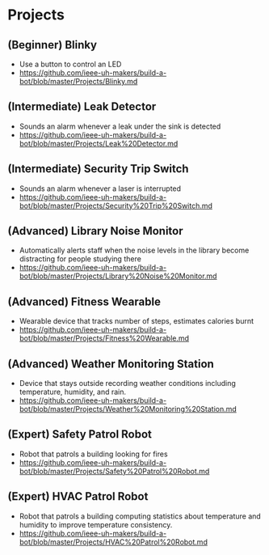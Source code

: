 # Projects

## (Beginner) Blinky
- Use a button to control an LED
- https://github.com/ieee-uh-makers/build-a-bot/blob/master/Projects/Blinky.md

## (Intermediate) Leak Detector
- Sounds an alarm whenever a leak under the sink is detected
- https://github.com/ieee-uh-makers/build-a-bot/blob/master/Projects/Leak%20Detector.md

## (Intermediate) Security Trip Switch
- Sounds an alarm whenever a laser is interrupted
- https://github.com/ieee-uh-makers/build-a-bot/blob/master/Projects/Security%20Trip%20Switch.md

## (Advanced) Library Noise Monitor
- Automatically alerts staff when the noise levels in the library become distracting for people studying there
- https://github.com/ieee-uh-makers/build-a-bot/blob/master/Projects/Library%20Noise%20Monitor.md

## (Advanced) Fitness Wearable
- Wearable device that tracks number of steps, estimates calories burnt
- https://github.com/ieee-uh-makers/build-a-bot/blob/master/Projects/Fitness%20Wearable.md

## (Advanced) Weather Monitoring Station
- Device that stays outside recording weather conditions including temperature, humidity, and rain.
- https://github.com/ieee-uh-makers/build-a-bot/blob/master/Projects/Weather%20Monitoring%20Station.md

## (Expert) Safety Patrol Robot
- Robot that patrols a building looking for fires
- https://github.com/ieee-uh-makers/build-a-bot/blob/master/Projects/Safety%20Patrol%20Robot.md

## (Expert) HVAC Patrol Robot
- Robot that patrols a building computing statistics about temperature and humidity to improve temperature consistency.
- https://github.com/ieee-uh-makers/build-a-bot/blob/master/Projects/HVAC%20Patrol%20Robot.md
